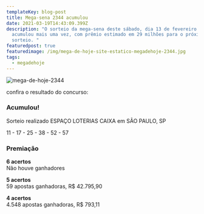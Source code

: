 ```yaml
---
templateKey: blog-post
title: Mega-sena 2344 acumulou
date: 2021-03-19T14:43:09.399Z
description: "O sorteio da mega-sena deste sábado, dia 13 de fevereiro de 2021,
  acumulou mais uma vez, com prêmio estimado em 29 milhões para o próximo
  sorteio. "
featuredpost: true
featuredimage: /img/mega-de-hoje-site-estatico-megadehoje-2344.jpg
tags:
  - megadehoje
---
```

![mega-de-hoje-2344](/img/mega-de-hoje-site-estatico-megadehoje-2344.jpg "mega-de-hoje-2344-megadehoje")

confira o resultado do concurso:

### Acumulou!

Sorteio realizado ESPAÇO LOTERIAS CAIXA em SÃO PAULO, SP

11 - 17 - 25 - 38 - 52 - 57

### Premiação

**6 acertos**\
Não houve ganhadores

**5 acertos**\
59 apostas ganhadoras, R$ 42.795,90

**4 acertos**\
4.548 apostas ganhadoras, R$ 793,11